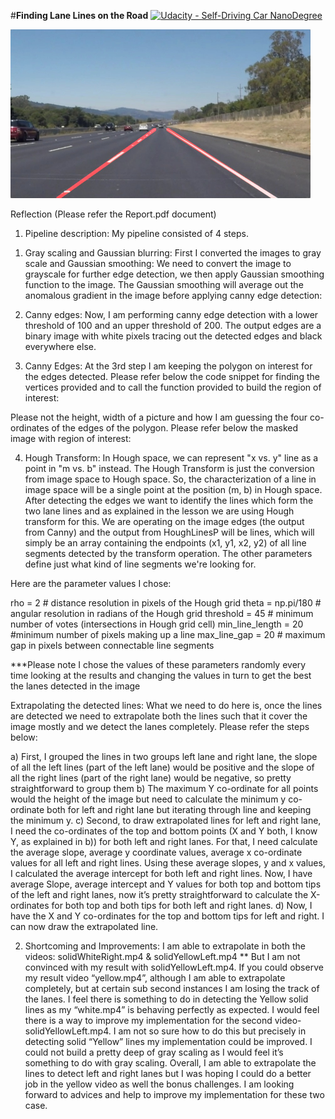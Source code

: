 #**Finding Lane Lines on the Road** 
[![Udacity - Self-Driving Car NanoDegree](https://s3.amazonaws.com/udacity-sdc/github/shield-carnd.svg)](http://www.udacity.com/drive)

<img src="laneLines_thirdPass.jpg" width="480" alt="Combined Image" />

Reflection (Please refer the Report.pdf document)
1. Pipeline description:
My pipeline consisted of 4 steps. 
1)	Gray scaling and Gaussian blurring: First I converted the images to gray scale and Gaussian smoothing:
We need to convert the image to grayscale for further edge detection, we then apply Gaussian smoothing function to the image. The Gaussian smoothing will average out the anomalous gradient in the image before applying canny edge detection:


2)	Canny edges: Now, I am performing canny edge detection with a lower threshold of 100 and an upper threshold of 200. The output edges are a binary image with white pixels tracing out the detected edges and black everywhere else. 

3)	Canny Edges: At the 3rd step I am keeping the polygon on interest for the edges detected. Please refer below the code snippet for finding the vertices provided and to call the function provided to build the region of interest:
 
Please not the height, width of a picture and how I am guessing the four co-ordinates of the edges of the polygon. Please refer below the masked image with region of interest:
 
4)	Hough Transform:
In Hough space, we can represent "x vs. y" line as a point in "m vs. b" instead. The Hough Transform is just the conversion from image space to Hough space. So, the characterization of a line in image space will be a single point at the position (m, b) in Hough space. After detecting the edges we want to identify the lines which form the two lane lines and as explained in the lesson we are using Hough transform for this. We are operating on the image edges (the output from Canny) and the output from HoughLinesP will be lines, which will simply be an array containing the endpoints (x1, y1, x2, y2) of all line segments detected by the transform operation. The other parameters define just what kind of line segments we're looking for.

Here are the parameter values I chose:

rho = 2 # distance resolution in pixels of the Hough grid
theta = np.pi/180 # angular resolution in radians of the Hough grid
threshold = 45    # minimum number of votes (intersections in Hough grid cell)
min_line_length = 20 #minimum number of pixels making up a line
max_line_gap = 20    # maximum gap in pixels between connectable line segments

***Please note I chose the values of these parameters randomly every time looking at the results and changing the values in turn to get the best the lanes detected in the image

Extrapolating the detected lines: What we need to do here is, once the lines are detected we need to extrapolate both the lines such that it cover the image mostly and we detect the lanes completely. Please refer the steps below:

a)	First, I grouped the lines in two groups left lane and right lane, the slope of all the left lines (part of the left lane) would be positive and the slope of all the right lines (part of the right lane) would be negative, so pretty straightforward to group them
b)	The maximum Y co-ordinate for all points would the height of the image but need to calculate the minimum y co-ordinate both for left and right lane but iterating through line and keeping the minimum y. 
c)	Second, to draw extrapolated lines for left and right lane, I need the co-ordinates of the top and bottom points (X and Y both, I know Y, as explained in b)) for both left and right lanes.  For that, I need calculate the average slope, average y coordinate values, average x co-ordinate values for all left and right lines. Using these average slopes, y and x values, I calculated the average intercept for both left and right lines. 
Now, I have average Slope, average intercept and Y values for both top and bottom tips of the left and right lanes, now it’s pretty straightforward to calculate the X-ordinates for both top and both tips for both left and right lanes.
d)	Now, I have the X and Y co-ordinates for the top and bottom tips for left and right. I can now draw the extrapolated line.

2. Shortcoming and Improvements:
I am able to extrapolate in both the videos:  solidWhiteRight.mp4 & solidYellowLeft.mp4
** But I am not convinced with my result with solidYellowLeft.mp4. If you could observe my result video “yellow.mp4”, although I am able to extrapolate completely, but at certain sub second instances I am losing the track of the lanes. I feel there is something to do in detecting the Yellow solid lines as my “white.mp4” is behaving perfectly as expected. 
I would feel there is a way to improve my implementation for the second video- solidYellowLeft.mp4. I am not so sure how to do this but precisely in detecting solid “Yellow” lines my implementation could be improved. I could not build a pretty deep of gray scaling as I would feel it’s something to do with gray scaling. Overall, I am able to extrapolate the lines to detect left and right lanes but I was hoping I could do a better job in the yellow video as well the bonus challenges. I am looking forward to advices and help to improve my implementation for these two case.






